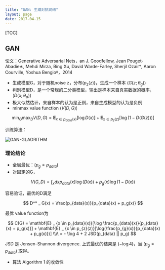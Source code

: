 ```yaml
---
title: "GAN: 生成对抗网络"
layout: page
date: 2017-04-15
---
```

[TOC]

## GAN
论文：Generative Adversarial Nets，an J. Goodfellow, Jean Pouget-Abadie∗, Mehdi Mirza, Bing Xu, David Warde-Farley, Sherjil Ozair†, Aaron Courville, Yoshua Bengio‡，2014

- 生成模型G，对于随机noise z，分布$(p_z(z))$，生成一个样本 $(G(z; \theta_g))$
- 判别模型D，是一个常规的二分类模型，输出是样本来自真实数据的概率，$(D(x; \theta_d))$
- 极大似然估计，来自样本的认为是正例，来自生成模型的认为是负例
- minmax value function $(V(D, G))$

$$
\min_G \max_D V(D, G) = \mathbf{E} _ {x \in p_{data}(x)}[\log D(x)] + \mathbf{E} _ {x \in p_{z}(z)}[\log(1-D(G(z)))]
$$

训练算法：

<img src="/wiki/static/images/gan-algo.png" alt="GAN-GLAORITHM"/>

### 理论结论
- 全局最优：$(p_g = p_{data})$
- 对固定的G，

$$
V(G,D) = \int_x dx p_{data}(x) \log(D(x)) + p_g(x) \log(1 - D(x))
$$

容易验证，最优的D满足

$$
D^* _ G(x) = \frac{p_{data}(x)}{p_{data}(x) + p_g(x)}
$$

最优 value function为

$$
C(G) = \mathbf{E} _ {x \in p_{data}(x)}[\log \frac{p_{data}(x)}{p_{data}(x) + p_g(x)}] + \mathbf{E} _ {x \in p_{z}(z)}[\log(\frac{p_{g}(x)}{p_{data}(x) + p_g(x)})] \\\\
= - \log 4 + 2 JSD(p_{data} || p_g)
$$

JSD 是 Jensen–Shannon divergence. 上式最优的结果是 $(-\log4)$，当 $(p_g = p_{data})$ 取得。

- 算法 Algorithm 1 的收敛性

